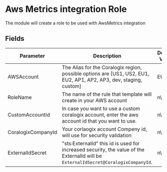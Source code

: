 # Aws Metrics integration Role

The module will create a role to be used with AwsMetrics integration

## Fields

| Parameter | Description | Default Value | Required |
|-----------|-------------|---------------|----------|
| AWSAccount | The Alias for the Coralogix region, possible options are [US1, US2, EU1, EU2, AP1, AP2, AP3, dev, staging, custom] | EU1 | :heavy_check_mark: |
| RoleName | The name of the rule that template will create in your AWS account | n\a | :heavy_check_mark: |
| CustomAccountId | In case you want to use a custom coralogix account, enter the aws account id that you want to use.| n\a  | |
| CoralogixCompanyId | Your corlaogix account Compeny id, will use for security validation | n\a | :heavy_check_mark: |
| ExternalIdSecret | "sts:ExternalId" this id is used for increased security, the value of the ExternalId will be `ExternalIdSecret@CoralogixCompanyId`. | n\a | :heavy_check_mark: |
